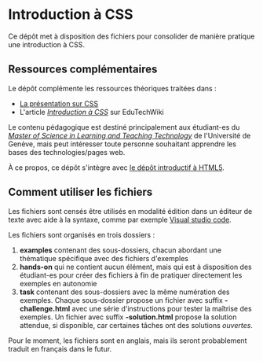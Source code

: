 # Introduction à CSS

Ce dépôt met à disposition des fichiers pour consolider de manière pratique une introduction à CSS.

## Ressources complémentaires

Le dépôt complémente les ressources théoriques traitées dans :

- [La présentation sur CSS](https://mafritz.ch/slides/fr/intro-css/#/)
- L'article [_Introduction à CSS_](https://edutechwiki.unige.ch/fr/Introduction_%C3%A0_CSS) sur EduTechWiki

Le contenu pédagogique est destiné principalement aux étudiant-es du [_Master of Science in Learning and Teaching Technology_](https://tecfa.unige.ch/maltt/) de l'Université de Genève, mais peut intéresser toute personne souhaitant apprendre les bases des technologies/pages web.

À ce propos, ce dépôt s'intègre avec [le dépôt introductif à HTML5](https://github.com/MALTT-STIC/minit-html5-essentials).

## Comment utiliser les fichiers

Les fichiers sont censés être utilisés en modalité édition dans un éditeur de texte avec aide à la syntaxe, comme par exemple [Visual studio code](https://edutechwiki.unige.ch/fr/Visual_studio_code).

Les fichiers sont organisés en trois dossiers :

1. **examples** contenant des sous-dossiers, chacun abordant une thématique spécifique avec des fichiers d'exemples
2. **hands-on** qui ne contient aucun élément, mais qui est à disposition des étudiant-es pour créer des fichiers à fin de pratiquer directement les exemples en autonomie
3. **task** contenant des sous-dossiers avec la même numération des exemples. Chaque sous-dossier propose un fichier avec suffix **-challenge.html** avec une série d'instructions pour tester la maîtrise des exemples. Un fichier avec suffix **-solution.html** propose la solution attendue, si disponible, car certaines tâches ont des solutions _ouvertes_.

Pour le moment, les fichiers sont en anglais, mais ils seront probablement traduit en français dans le futur.
